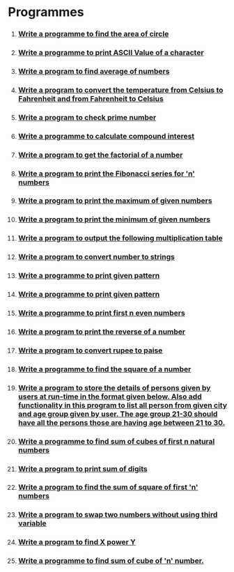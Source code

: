 # Programmes

1. ### [Write a programme to find the area of circle](./area-of-circle/)
2. ### [Write a programme to print ASCII Value of a character](./ascii-value/)
3. ### [Write a program to find average of numbers](./average-of-numbers/)
4. ### [Write a program to convert the temperature from Celsius to Fahrenheit and from Fahrenheit to Celsius](./celsius-to-fahrenheit/)
5. ### [Write a program to check prime number](./check-prime-number/)
6. ### [Write a programme to calculate compound interest](./compound-interest-calculator/)
7. ### [Write a program to get the factorial of a number](./factorial/)
8. ### [Write a program to print the Fibonacci series for 'n' numbers](./fibonnaci-series/)
9. ### [Write a program to print the maximum of given numbers](./maximum-of-numbers/)
10. ### [Write a program to print the minimum of given numbers](./minimum-of-numbers/)
11. ### [Write a program to output the following multiplication table](./multiplication-table/)
12. ### [Write a program to convert number to strings](./number-to-string/)
13. ### [Write a programme to print given pattern](./pattern-1/)
14. ### [Write a programme to print given pattern](./pattern-2/)
15. ### [Write a programme to print first n even numbers](print-even-numbers/index.md)
16. ### [Write a program to print the reverse of a number](./reverse-of-a-number/)
17. ### [Write a program to convert rupee to paise](./rupee-to-paise/)
18. ### [Write a programme to find the square of a number](./square-of-number/)
19. ### [Write a program to store the details of persons given by users at run-time in the format given below. Also add functionality in this program to list all person from given city and age group given by user. The age group 21-30 should have all the persons those are having age between 21 to 30.](./store-the-details-of-persons/)
20. ### [Write a programme to find sum of cubes of first n natural numbers](./sum-of-cubes/)
21. ### [Write a program to print sum of digits](./sum-of-digits/)
22. ### [Write a program to find the sum of square of first 'n' numbers](./sum-of-square/)
23. ### [Write a program to swap two numbers without using third variable](./swap-two-numbers-without-using-third-varible/)
24. ### [Write a program to find X power Y](x-power-y/index.md)
25. ### [Write a programme to find sum of cube of 'n' number.](./Sum-of-cube/)
